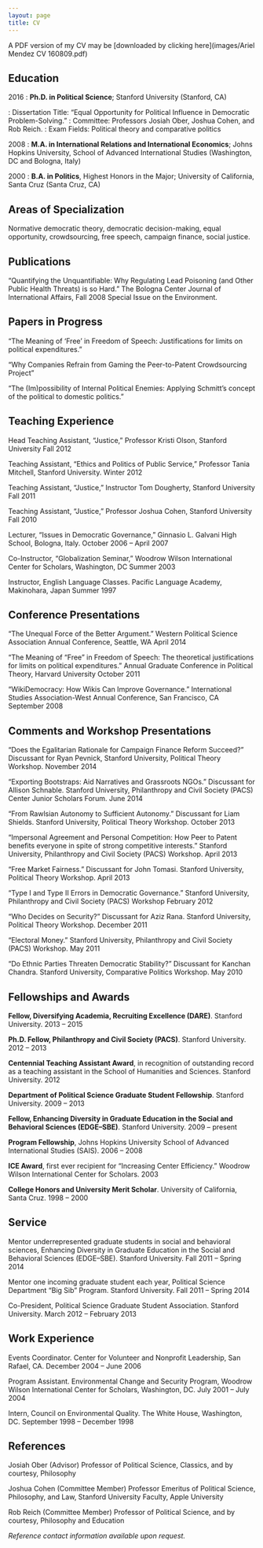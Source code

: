 ```yaml
---
layout: page
title: CV
---
```

A PDF version of my CV may be [downloaded by clicking here](images/Ariel Mendez CV 160809.pdf)
	
## Education

2016
:	**Ph.D. in Political Science**; Stanford University (Stanford, CA)

:	Dissertation Title: “Equal Opportunity for Political Influence in Democratic Problem-Solving.”
:	Committee: Professors Josiah Ober, Joshua Cohen, and Rob Reich.
:	Exam Fields: Political theory and comparative politics

2008
:	**M.A. in International Relations and International Economics**; Johns Hopkins University, School of Advanced International Studies (Washington, DC and Bologna, Italy)

2000
:	**B.A. in Politics**, Highest Honors in the Major; University of California, Santa Cruz (Santa Cruz, CA)

## Areas of Specialization

Normative democratic theory, democratic decision-making, equal opportunity, crowdsourcing, free speech, campaign finance, social justice.

## Publications

“Quantifying the Unquantifiable: Why Regulating Lead Poisoning (and Other Public Health Threats) is so Hard.” The Bologna Center Journal of International Affairs, Fall 2008 Special Issue on the Environment.

## Papers in Progress

“The Meaning of ‘Free’ in Freedom of Speech: Justifications for limits on political expenditures.”

“Why Companies Refrain from Gaming the Peer-to-Patent Crowdsourcing Project”

“The (Im)possibility of Internal Political Enemies: Applying Schmitt’s concept of the political to domestic politics.”

## Teaching Experience

Head Teaching Assistant, “Justice,” Professor Kristi Olson, Stanford University Fall 2012

Teaching Assistant, “Ethics and Politics of Public Service,” Professor Tania Mitchell, Stanford University. Winter 2012

Teaching Assistant, “Justice,” Instructor Tom Dougherty, Stanford University	Fall 2011

Teaching Assistant, “Justice,” Professor Joshua Cohen, Stanford University	Fall 2010

Lecturer, “Issues in Democratic Governance,” Ginnasio L. Galvani High School, Bologna, Italy. October 2006 – April 2007

Co-Instructor, “Globalization Seminar,” Woodrow Wilson International Center for Scholars, Washington, DC Summer 2003

Instructor, English Language Classes. Pacific Language Academy, Makinohara, Japan
Summer 1997

## Conference Presentations

“The Unequal Force of the Better Argument.” Western Political Science Association Annual Conference, Seattle, WA	April 2014

“The Meaning of “Free” in Freedom of Speech: The theoretical justifications for limits on political expenditures.” Annual Graduate Conference in Political Theory,
Harvard University	October 2011

“WikiDemocracy: How Wikis Can Improve Governance.” International Studies Association-West Annual Conference, San Francisco, CA	September 2008

## Comments and Workshop Presentations

“Does the Egalitarian Rationale for Campaign Finance Reform Succeed?” Discussant for Ryan Pevnick, Stanford University, Political Theory Workshop. November 2014

“Exporting Bootstraps: Aid Narratives and Grassroots NGOs.” Discussant for Allison Schnable. Stanford University, Philanthropy and Civil Society (PACS) Center Junior Scholars Forum.	June 2014

“From Rawlsian Autonomy to Sufficient Autonomy.” Discussant for Liam Shields. Stanford University, Political Theory Workshop.	October 2013

“Impersonal Agreement and Personal Competition: How Peer to Patent benefits everyone in spite of strong competitive interests.” Stanford University, Philanthropy and Civil Society (PACS) Workshop.	April 2013 

“Free Market Fairness.” Discussant for John Tomasi. Stanford University, Political Theory Workshop. April 2013

“Type I and Type II Errors in Democratic Governance.” Stanford University, Philanthropy and Civil Society (PACS) Workshop	February 2012

“Who Decides on Security?” Discussant for Aziz Rana. Stanford University, Political Theory Workshop. December 2011

“Electoral Money.” Stanford University, Philanthropy and Civil Society (PACS) Workshop. 
May 2011

“Do Ethnic Parties Threaten Democratic Stability?” Discussant for Kanchan Chandra. Stanford University, Comparative Politics Workshop. May 2010

## Fellowships and Awards

**Fellow, Diversifying Academia, Recruiting Excellence (DARE)**. Stanford University.
2013 – 2015

**Ph.D. Fellow, Philanthropy and Civil Society (PACS)**. Stanford University. 2012 – 2013

**Centennial Teaching Assistant Award**, in recognition of outstanding record as a teaching assistant in the School of Humanities and Sciences. Stanford University. 2012

**Department of Political Science Graduate Student Fellowship**. Stanford University.
2009 – 2013

**Fellow, Enhancing Diversity in Graduate Education in the Social and Behavioral Sciences (EDGE–SBE)**. Stanford University. 2009 – present

**Program Fellowship**, Johns Hopkins University School of Advanced International Studies (SAIS). 2006 – 2008

**ICE Award**, first ever recipient for “Increasing Center Efficiency.” Woodrow Wilson International Center for Scholars.	2003

**College Honors and University Merit Scholar**. University of California, Santa Cruz.
	1998 – 2000

## Service

Mentor underrepresented graduate students in social and behavioral sciences, Enhancing Diversity in Graduate Education in the Social and Behavioral Sciences (EDGE–SBE). Stanford University.	Fall 2011 – Spring 2014

Mentor one incoming graduate student each year, Political Science Department “Big Sib” Program. Stanford University. Fall 2011 – Spring 2014

Co-President, Political Science Graduate Student Association. Stanford University.
March 2012 – February 2013

## Work Experience

Events Coordinator. Center for Volunteer and Nonprofit Leadership, San Rafael, CA.
December 2004 – June 2006

Program Assistant. Environmental Change and Security Program, Woodrow Wilson International Center for Scholars, Washington, DC.	July 2001 – July 2004

Intern, Council on Environmental Quality. The White House, Washington, DC.
	September 1998 – December 1998

## References

Josiah Ober (Advisor)
Professor of Political Science, Classics, and by courtesy, Philosophy

Joshua Cohen (Committee Member)
Professor Emeritus of Political Science, Philosophy, and Law, Stanford University
Faculty, Apple University

Rob Reich (Committee Member)
Professor of Political Science, and by courtesy, Philosophy and Education

*Reference contact information available upon request.*
